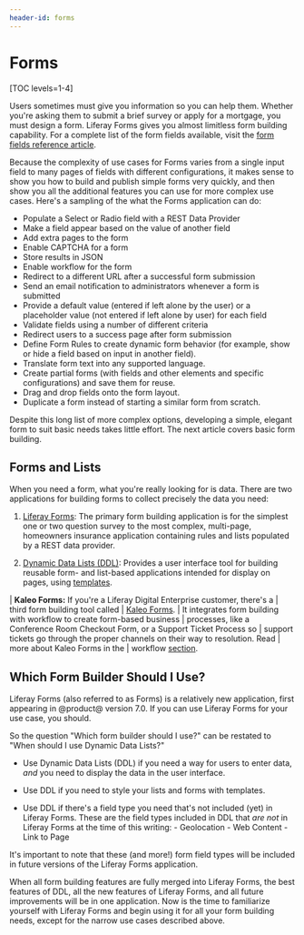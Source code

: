```yaml
---
header-id: forms
---
```


# Forms

[TOC levels=1-4]

Users sometimes must give you information so you can help them. Whether you're
asking them to submit a brief survey or apply for a mortgage, you must design a
form. Liferay Forms gives you almost limitless form building capability. For a
complete list of the form fields available, visit the 
[form fields reference article](/discover/reference/-/knowledge_base/7-1/form-field-types).

Because the complexity of use cases for Forms varies from a single input field
to many pages of fields with different configurations, it makes sense to show
you how to build and publish simple forms very quickly, and then show you all
the additional features you can use for more complex use cases. Here's
a sampling of the what the Forms application can do:

- Populate a Select or Radio field with a REST Data Provider
- Make a field appear based on the value of another field
- Add extra pages to the form
- Enable CAPTCHA for a form
- Store results in JSON
- Enable workflow for the form
- Redirect to a different URL after a successful form submission
- Send an email notification to administrators whenever a form is submitted
- Provide a default value (entered if left alone by the user) or a placeholder
  value (not entered if left alone by user) for each field
- Validate fields using a number of different criteria
- Redirect users to a success page after form submission
- Define Form Rules to create dynamic form behavior (for example, show or hide a
  field based on input in another field).
- Translate form text into any supported language.
- Create partial forms (with fields and other elements and specific
  configurations) and save them for reuse.
- Drag and drop fields onto the form layout.
- Duplicate a form instead of starting a similar form from scratch.

Despite this long list of more complex options, developing a simple, elegant
form to suit basic needs takes little effort. The next article covers basic form
building.

## Forms and Lists

When you need a form, what you're really looking for is data. There are two
applications for building forms to collect precisely the data you need:

1.  [Liferay Forms](/docs/7-1/user/-/knowledge_base/u/forms):
    The primary form building application is for the simplest one or two
    question survey to the most complex, multi-page, homeowners insurance
    application containing rules and lists populated by a REST data provider.

2.  [Dynamic Data Lists (DDL)](/docs/7-1/user/-/knowledge_base/u/dynamic-data-lists):
    Provides a user interface tool for building reusable form- and list-based
    applications intended for display on pages, using
    [templates](/docs/7-1/user/-/knowledge_base/u/using-templates-to-display-forms-and-lists).

| **Kaleo Forms:** If you're a Liferay Digital Enterprise customer, there's a
| third form building tool called
| [Kaleo Forms](https://help.liferay.com/hc/en-us/articles/360018174191-Kaleo-Forms).
| It integrates form building with workflow to create form-based business
| processes, like a Conference Room Checkout Form, or a Support Ticket Process so
| support tickets go through the proper channels on their way to resolution. Read
| more about Kaleo Forms in the
| workflow [section](https://help.liferay.com/hc/en-us/articles/360018174191-Kaleo-Forms).

## Which Form Builder Should I Use?

Liferay Forms (also referred to as Forms) is a relatively new application, first
appearing in @product@ version 7.0. If you can use Liferay Forms for your use
case, you should.

So the question "Which form builder should I use?" can be restated to "When
should I use Dynamic Data Lists?"

- Use Dynamic Data Lists (DDL) if you need a way for users to enter data, *and*
  you need to display the data in the user interface.

- Use DDL if you need to style your lists and forms with templates.

- Use DDL if there's a field type you need that's not included (yet) in Liferay
  Forms. These are the field types included in DDL that *are not* in Liferay
  Forms at the time of this writing:
        - Geolocation
        - Web Content
        - Link to Page

It's important to note that these (and more!) form field types will be
included in future versions of the Liferay Forms application.

When all form building features are fully merged into Liferay Forms, the best
features of DDL, all the new features of Liferay Forms, and all future
improvements will be in one application. Now is the time to familiarize yourself
with Liferay Forms and begin using it for all your form building needs, except
for the narrow use cases described above.
